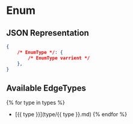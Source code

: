 # Enum
## JSON Representation
```json
{
    /* EnumType */: {
        /* EnumType varrient */
    },
}
```

## Available EdgeTypes

{% for type in types %}
- [{{ type }}](type/{{ type }}.md)
{% endfor %}